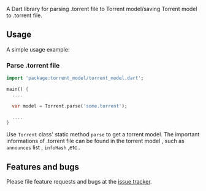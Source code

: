A Dart library for parsing .torrent file to Torrent model/saving Torrent model to .torrent file.

## Usage

A simple usage example:

### Parse .torrent file

```dart
import 'package:torrent_model/torrent_model.dart';

main() {
  ....

  var model = Torrent.parse('some.torrent');

  ....
}
```

Use ```Torrent``` class' static method ```parse``` to get a torrent model. The important informations of .torrent file can be found in the torrent model , such as ```announces``` list , ```infoHash``` ,etc..

## Features and bugs

Please file feature requests and bugs at the [issue tracker][tracker].

[tracker]: https://github.com/eclipseglory/torrent_model/issues
